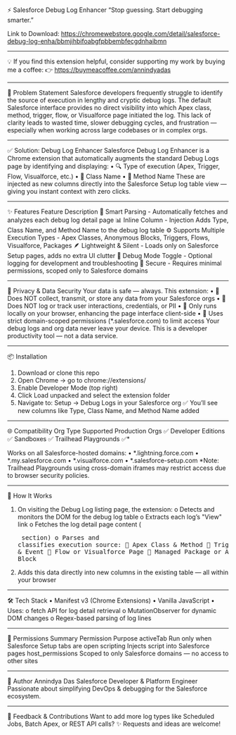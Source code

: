 ⚡ Salesforce Debug Log Enhancer
“Stop guessing. Start debugging smarter.”

Link to Download: https://chromewebstore.google.com/detail/salesforce-debug-log-enha/bbmjihbifoabgfpbbembfecgdnhaibmn
_____________________________________________________________________________________
💡 If you find this extension helpful, consider supporting my work by buying me a coffee:
👉 https://buymeacoffee.com/annindyadas
________________________________________
🧩 Problem Statement
Salesforce developers frequently struggle to identify the source of execution in lengthy and cryptic debug logs. The default Salesforce interface provides no direct visibility into which Apex class, method, trigger, flow, or Visualforce page initiated the log.
This lack of clarity leads to wasted time, slower debugging cycles, and frustration — especially when working across large codebases or in complex orgs.
________________________________________
✅ Solution: Debug Log Enhancer
Salesforce Debug Log Enhancer is a Chrome extension that automatically augments the standard Debug Logs page by identifying and displaying:
•	🔍 Type of execution (Apex, Trigger, Flow, Visualforce, etc.)
•	🧩 Class Name
•	🧠 Method Name
These are injected as new columns directly into the Salesforce Setup log table view — giving you instant context with zero clicks.
________________________________________
✨ Features
Feature	Description
🧠 Smart Parsing - Automatically fetches and analyzes each debug log detail page
📊 Inline Column - Injection	Adds Type, Class Name, and Method Name to the debug log table
⚙️ Supports Multiple Execution Types	- Apex Classes, Anonymous Blocks, Triggers, Flows, Visualforce, Packages
🪶 Lightweight & Silent	- Loads only on Salesforce Setup pages, adds no extra UI clutter
🧪 Debug Mode Toggle	- Optional logging for development and troubleshooting
🔐 Secure	- Requires minimal permissions, scoped only to Salesforce domains
________________________________________
🔐 Privacy & Data Security
Your data is safe — always.
This extension:
•	🚫 Does NOT collect, transmit, or store any data from your Salesforce orgs
•	🚫 Does NOT log or track user interactions, credentials, or PII
•	📍 Only runs locally on your browser, enhancing the page interface client-side
•	🔐 Uses strict domain-scoped permissions (*.salesforce.com) to limit access
Your debug logs and org data never leave your device. This is a developer productivity tool — not a data service.
________________________________________
📦 Installation
1.	Download or clone this repo
2.	Open Chrome → go to chrome://extensions/
3.	Enable Developer Mode (top right)
4.	Click Load unpacked and select the extension folder
5.	Navigate to:
Setup → Debug Logs in your Salesforce org
✅ You’ll see new columns like Type, Class Name, and Method Name added
________________________________________
🌐 Compatibility
Org Type	Supported
Production Orgs	✅
Developer Editions	✅
Sandboxes	✅
Trailhead Playgrounds	✅*

Works on all Salesforce-hosted domains:
•	*.lightning.force.com
•	*.my.salesforce.com
•	*.visualforce.com
•	*.salesforce-setup.com
*Note: Trailhead Playgrounds using cross-domain iframes may restrict access due to browser security policies.
________________________________________
🧠 How It Works
1.	On visiting the Debug Log listing page, the extension:
o	Detects and monitors the DOM for the debug log table
o	Extracts each log’s "View" link
o	Fetches the log detail page content (<pre> section)
o	Parses and classifies execution source:
	Apex Class & Method
	Trigger Name & Event
	Flow or Visualforce Page
	Managed Package or Anonymous Block
2.	Adds this data directly into new columns in the existing table — all within your browser
________________________________________
🛠 Tech Stack
•	Manifest v3 (Chrome Extensions)
•	Vanilla JavaScript
•	Uses:
o	fetch API for log detail retrieval
o	MutationObserver for dynamic DOM changes
o	Regex-based parsing of log lines
________________________________________
🔐 Permissions Summary
Permission	Purpose
activeTab	Run only when Salesforce Setup tabs are open
scripting	Injects script into Salesforce pages
host_permissions	Scoped to only Salesforce domains — no access to other sites
________________________________________
👤 Author
Annindya Das
Salesforce Developer & Platform Engineer
Passionate about simplifying DevOps & debugging for the Salesforce ecosystem.
________________________________________
📣 Feedback & Contributions
Want to add more log types like Scheduled Jobs, Batch Apex, or REST API calls?
✨ Requests and ideas are welcome!

